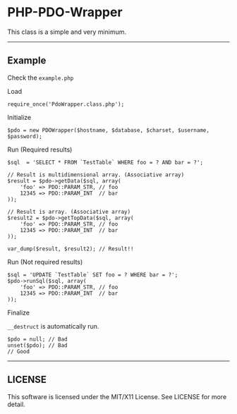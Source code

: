 PHP-PDO-Wrapper
===============

This class is a simple and very minimum.


----------

Example
-------

Check the ``example.php``

Load

	require_once('PdoWrapper.class.php');

Initialize

	$pdo = new PDOWrapper($hostname, $database, $charset, $username, $password);

Run (Required results)

	$sql  = 'SELECT * FROM `TestTable` WHERE foo = ? AND bar = ?';

	// Result is multidimensional array. (Associative array)
	$result = $pdo->getData($sql, array(
		'foo' => PDO::PARAM_STR, // foo
		12345 => PDO::PARAM_INT  // bar
	));

	// Result is array. (Associative array)
	$result2 = $pdo->getTopData($sql, array(
		'foo' => PDO::PARAM_STR, // foo
		12345 => PDO::PARAM_INT  // bar
	));

	var_dump($result, $result2); // Result!!

Run (Not required results)

	$sql = 'UPDATE `TestTable` SET foo = ? WHERE bar = ?';
	$pdo->runSql($sql, array(
		'foo' => PDO::PARAM_STR, // foo
		12345 => PDO::PARAM_INT  // bar
	));

Finalize

``__destruct`` is automatically run.

	$pdo = null; // Bad
	unset($pdo); // Bad
	// Good


----------

LICENSE
-------

This software is licensed under the MIT/X11 License.
See LICENSE for more detail.